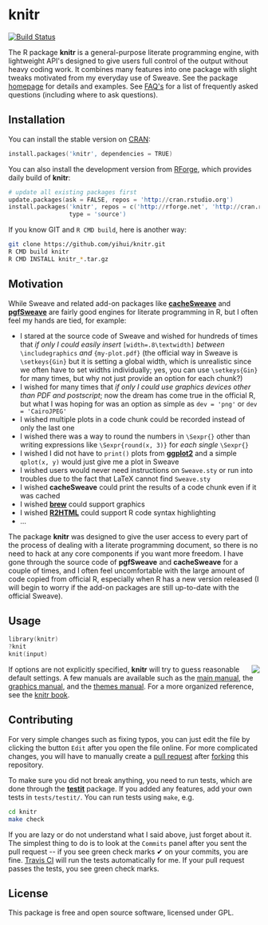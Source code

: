 # knitr

[![Build Status](https://travis-ci.org/yihui/knitr.svg)](https://travis-ci.org/yihui/knitr)

The R package **knitr** is a general-purpose literate programming engine,
with lightweight API's designed to give users full control of the output
without heavy coding work. It combines many features into one package with
slight tweaks motivated from my everyday use of Sweave. See the package
[homepage](http://yihui.name/knitr) for details and examples. See
[FAQ's](https://github.com/yihui/knitr/blob/master/FAQ.md) for a list of
frequently asked questions (including where to ask questions).

## Installation

You can install the stable version on
[CRAN](http://cran.r-project.org/package=knitr):

```s
install.packages('knitr', dependencies = TRUE)
```

You can also install the development version from
[RForge](http://rforge.net/knitr/), which provides daily build of **knitr**:

```s
# update all existing packages first
update.packages(ask = FALSE, repos = 'http://cran.rstudio.org')
install.packages('knitr', repos = c('http://rforge.net', 'http://cran.rstudio.org'),
                 type = 'source')
```

If you know GIT and `R CMD build`, here is another way:

```bash
git clone https://github.com/yihui/knitr.git
R CMD build knitr
R CMD INSTALL knitr_*.tar.gz
```

## Motivation

While Sweave and related add-on packages like
[**cacheSweave**](http://cran.r-project.org/package=cacheSweave) and
[**pgfSweave**](http://cran.r-project.org/package=pgfSweave) are fairly good
engines for literate programming in R, but I often feel my hands are tied,
for example:

- I stared at the source code of Sweave and wished for hundreds of times
  that *if only I could easily insert* `[width=.8\textwidth]` *between*
  `\includegraphics` *and* `{my-plot.pdf}` (the official way in Sweave is
  `\setkeys{Gin}` but it is setting a global width, which is unrealistic
  since we often have to set widths individually; yes, you can use
  `\setkeys{Gin}` for many times, but why not just provide an option for
  each chunk?)
- I wished for many times that *if only I could use graphics devices other
  than PDF and postscript*; now the dream has come true in the official R,
  but what I was hoping for was an option as simple as `dev = 'png'` or `dev
  = 'CairoJPEG'`
- I wished multiple plots in a code chunk could be recorded instead of only
  the last one
- I wished there was a way to round the numbers in `\Sexpr{}` other than
  writing expressions like `\Sexpr{round(x, 3)}` for *each single* `\Sexpr{}`
- I wished I did not have to `print()` plots from
  [**ggplot2**](http://cran.r-project.org/package=ggplot2) and a simple
  `qplot(x, y)` would just give me a plot in Sweave
- I wished users would never need instructions on `Sweave.sty` or run into
  troubles due to the fact that LaTeX cannot find `Sweave.sty`
- I wished **cacheSweave** could print the results of a code chunk even if
  it was cached
- I wished [**brew**](http://cran.r-project.org/package=brew) could support
  graphics
- I wished [**R2HTML**](http://cran.r-project.org/package=R2HTML) could
  support R code syntax highlighting
- ...

The package **knitr** was designed to give the user access to every part of
the process of dealing with a literate programming document, so there is no
need to hack at any core components if you want more freedom. I have gone
through the source code of **pgfSweave** and **cacheSweave** for a couple of
times, and I often feel uncomfortable with the large amount of code copied
from official R, especially when R has a new version released (I will begin
to worry if the add-on packages are still up-to-date with the official
Sweave).

## Usage

```s
library(knitr)
?knit
knit(input)
```

[<img src="http://i.imgur.com/R6DSHDE.jpg" align="right" />](http://amzn.com/1482203537)

If options are not explicitly specified, **knitr** will try to guess
reasonable default settings. A few manuals are available such as the [main
manual](https://bitbucket.org/stat/knitr/downloads/knitr-manual.pdf), the
[graphics
manual](https://bitbucket.org/stat/knitr/downloads/knitr-graphics.pdf), and
the [themes
manual](https://bitbucket.org/stat/knitr/downloads/knitr-themes.pdf). For a
more organized reference, see the [knitr book](http://amzn.com/1482203537).

## Contributing

For very simple changes such as fixing typos, you can just edit the file by
clicking the button `Edit` after you open the file online. For more
complicated changes, you will have to manually create a [pull
request](https://help.github.com/articles/using-pull-requests) after
[forking](https://help.github.com/articles/fork-a-repo) this repository.

To make sure you did not break anything, you need to run tests, which are
done through the [**testit**](http://cran.r-project.org/package=testit)
package. If you added any features, add your own tests in `tests/testit/`.
You can run tests using `make`, e.g.

```bash
cd knitr
make check
```

If you are lazy or do not understand what I said above, just forget about
it. The simplest thing to do is to look at the `Commits` panel after you
sent the pull request -- if you see green check marks ✔ on your commits, you
are fine. [Travis
CI](http://yihui.name/en/2013/04/travis-ci-general-purpose/) will run the
tests automatically for me. If your pull request passes the tests, you see
green check marks.

## License

This package is free and open source software, licensed under GPL.
